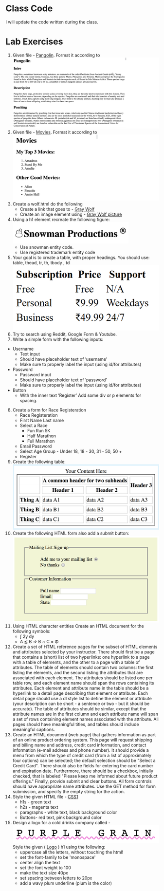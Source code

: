 # Class Code
I will update the code written during the class.

# Lab Exercises 
1. Given file - [Pangolin](files/pangolin.html). Format it according to ![Pangolin Output](images/04_pangolin.png)
2. Given file - [Movies](files/movies.html). Format it according to <br> ![Movies output](images/06_movies.png)
3. Create a wolf.html do the following
   - Create a link that goes to - [Gray Wolf](https://en.wikipedia.org/wiki/Wolf)
   - Create an image element using - [Gray Wolf picture](https://upload.wikimedia.org/wikipedia/commons/6/68/Eurasian_wolf_2.jpg)
4. Using a h1 element recreate the following figure:<br> ![Snowman](images/10_snowman.png)
   - Use snowman entity code.
   - Use registered trademark entity code
5. Your goal is to create a table, with proper headings. You should use: table, thead, tr, th, tbody , td ![Tables](images/11_tables.png)
6. Try to search using Reddit, Google Form & Youtube.
7. Write a simple form with the following inputs:
  - Username
    - Text input
    - Should have placeholder text of ’username’
    - Make sure to properly label the input (using id/for attributes)
  - Password
    - Password input
    - Should have placeholder text of ’password’
    - Make sure to properly label the input (using id/for attributes)
  - Button
    - With the inner text ’Register’
   Add some div or p elements for spacing.
8. Create a form for Race Registeration
    - Race Registeration
    - First Name  Last name
    - Select a Race
      - Fun Run 5K
      - Half Marathon
      - Full Marathon
    - Email    Password
    - Select Age Group - Under 18, 18 - 30, 31 - 50, 50 +
    - Register
9. Create the following table:<br> ![Table](images/table-1.png)
10. Create the following HTML form also add a submit button: <br> ![Table](images/form-1.png)
11. Using HTML character entities Create an HTML document for the following symbols:
    - &#8747; 2y dy
    - A &#8806; B &rArr; B &#8745; C = &Phi;
12. Create a set of HTML reference pages for the subset of HTML elements and attributes selected by your instructor. There should first be a page that contains a (short) list of two hyperlinks: one hyperlink to a page with a table of elements, and the other to a page with a table of attributes. The table of elements should contain two columns: the first listing the elements, and the second listing the attributes that are associated with each element. The attributes should be listed one per table row, and each element name should span the rows containing its attributes. Each element and attribute name in the table should be a hyperlink to a detail page describing that element or attribute. Each detail page should use a dl style list to define the element or attribute (your description can be short - a sentence or two - but it should be accurate). The table of attributes should be similar, except that the attribute names are in the first column and each attribute name will span a set of rows containing element names associated with the attribute. All pages should have meaningful titles, and tables should include meaningful captions.
13. Create an HTML document (web page) that gathers information as part of an online product ordering system. This page will request shipping and billing name and address, credit card information, and contact information (e-mail address and phone number). It should provide a menu from which the type of credit card (from a list of approximately four options) can be selected; the default selection should be "Select a Credit Card". There should also be fields for entering the card number and expiration date. Furthermore, there should be a checkbox, initially checked, that is labeled "Please keep me informed about future product offerings." Finally, provide submit and clear buttons. All form controls should have appropriate name attributes. Use the GET method for form submission, and specify the empty string for the action.
13. Style the given HTML file - [CSS1](files/css1.html)
    - h1s - green text
    - h2s - magenta text
    - paragraphs - white text, black background color
    - Buttons- red text, pink background color
14. Design a logo for a cold drinks company called - ![Purple Grain logo](images/1_logo.png)
Style the given ( [Logo](files/logo.html) ) h1 using the following:
    - uppercase all the letters, without touching the html!
    - set the font-family to be 'monospace'
    - center align the text
    - set the font weight to 100
    - make the text size 40px
    - set spacing between letters to 20px
    - add a wavy plum underline (plum is the color)
							


